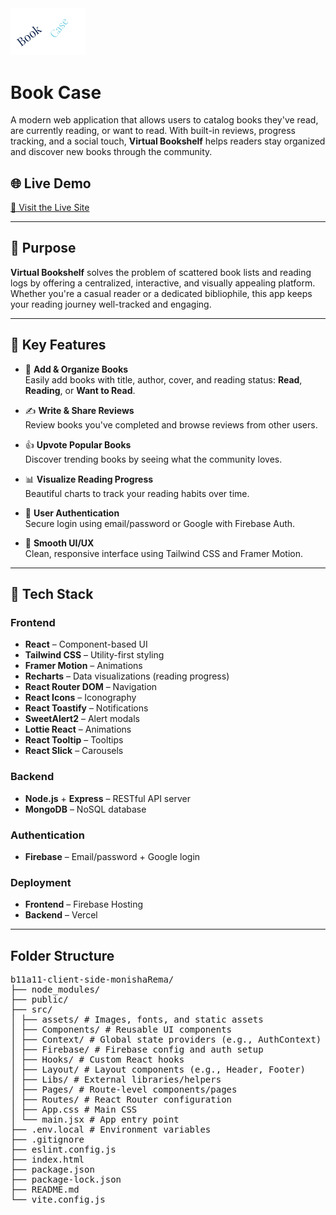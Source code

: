 <img src="./src/assets/logo.png" width="120">

# Book Case

A modern web application that allows users to catalog books they've read, are currently reading, or want to read. With built-in reviews, progress tracking, and a social touch, **Virtual Bookshelf** helps readers stay organized and discover new books through the community.

## 🌐 Live Demo

[🔗 Visit the Live Site](https://your-live-url.com) <!-- Replace with actual deployed URL -->

---

## 📝 Purpose

**Virtual Bookshelf** solves the problem of scattered book lists and reading logs by offering a centralized, interactive, and visually appealing platform. Whether you're a casual reader or a dedicated bibliophile, this app keeps your reading journey well-tracked and engaging.

---

## 🚀 Key Features

- 📖 **Add & Organize Books**  
  Easily add books with title, author, cover, and reading status: **Read**, **Reading**, or **Want to Read**.

- ✍️ **Write & Share Reviews**  
  Review books you've completed and browse reviews from other users.

- 👍 **Upvote Popular Books**  
  Discover trending books by seeing what the community loves.

- 📊 **Visualize Reading Progress**  
  Beautiful charts to track your reading habits over time.

- 🔐 **User Authentication**  
  Secure login using email/password or Google with Firebase Auth.

- 🎨 **Smooth UI/UX**  
  Clean, responsive interface using Tailwind CSS and Framer Motion.

---

## 🧰 Tech Stack

### Frontend
- **React** – Component-based UI
- **Tailwind CSS** – Utility-first styling
- **Framer Motion** – Animations
- **Recharts** – Data visualizations (reading progress)
- **React Router DOM** – Navigation
- **React Icons** – Iconography
- **React Toastify** – Notifications
- **SweetAlert2** – Alert modals
- **Lottie React** – Animations
- **React Tooltip** – Tooltips
- **React Slick** – Carousels

### Backend
- **Node.js** + **Express** – RESTful API server
- **MongoDB** – NoSQL database

### Authentication
- **Firebase** – Email/password + Google login

### Deployment
- **Frontend** – Firebase Hosting 
- **Backend** – Vercel 
---

## Folder Structure 
<pre>
b11a11-client-side-monishaRema/
├── node_modules/
├── public/
├── src/
│ ├── assets/ # Images, fonts, and static assets
│ ├── Components/ # Reusable UI components
│ ├── Context/ # Global state providers (e.g., AuthContext)
│ ├── Firebase/ # Firebase config and auth setup
│ ├── Hooks/ # Custom React hooks
│ ├── Layout/ # Layout components (e.g., Header, Footer)
│ ├── Libs/ # External libraries/helpers
│ ├── Pages/ # Route-level components/pages
│ ├── Routes/ # React Router configuration
│ ├── App.css # Main CSS
│ └── main.jsx # App entry point
├── .env.local # Environment variables
├── .gitignore
├── eslint.config.js
├── index.html
├── package.json
├── package-lock.json
├── README.md
└── vite.config.js
</pre>

